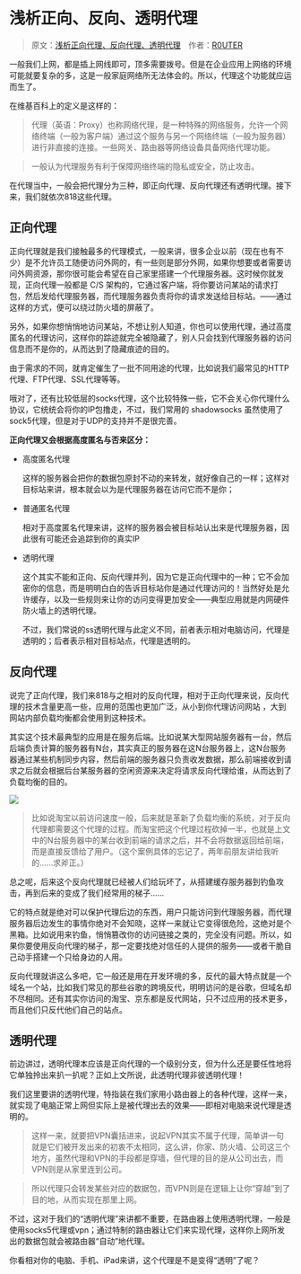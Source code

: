 # 浅析正向、反向、透明代理

> 原文：[浅析正向代理、反向代理、透明代理](https://www.logcg.com/archives/929.html)&emsp;作者：[R0UTER](https://www.logcg.com/archives/author/admin)

一般我们上网，都是插上网线即可，顶多需要拨号。但是在企业应用上网络的环境可能就要复杂的多，这是一般家庭网络所无法体会的。所以，代理这个功能就应运而生了。

在维基百科上的定义是这样的：

> 代理（英语：Proxy）也称网络代理，是一种特殊的网络服务，允许一个网络终端（一般为客户端）通过这个服务与另一个网络终端（一般为服务器）进行非直接的连接。一些网关、路由器等网络设备具备网络代理功能。

> 一般认为代理服务有利于保障网络终端的隐私或安全，防止攻击。


在代理当中，一般会把代理分为三种，即正向代理、反向代理还有透明代理。接下来，我们就依次818这些代理。

## 正向代理

正向代理就是我们接触最多的代理模式，一般来讲，很多企业以前（现在也有不少）是不允许员工随便访问外网的，有一些则是部分外网，如果你想要或者需要访问外网资源，那你很可能会希望在自己家里搭建一个代理服务器。这时候你就发现，正向代理一般都是 C/S 架构的，它通过客户端，将你要访问某站的请求打包，然后发给代理服务器，而代理服务器负责将你的请求发送给目标站。——通过这样的方式，便可以绕过防火墙的屏蔽了。

另外，如果你想悄悄地访问某站，不想让别人知道，你也可以使用代理，通过高度匿名的代理访问，这样你的踪迹就完全被隐藏了，别人只会找到代理服务器的访问信息而不是你的，从而达到了隐藏痕迹的目的。

由于需求的不同，就肯定催生了一批不同用途的代理，比如说我们最常见的HTTP代理、FTP代理、SSL代理等等。

哦对了，还有比较低层的socks代理，这个比较特殊一些，它不会关心你代理什么协议，它统统会将你的IP包撸走，不过，我们常用的 shadowsocks 虽然使用了sock5代理，但是对于UDP的支持并不是很完善。

**正向代理又会根据高度匿名与否来区分：**

* 高度匿名代理

    这样的服务器会把你的数据包原封不动的来转发，就好像自己的一样；这样对目标站来讲，根本就会以为是代理服务器在访问它而不是你；

* 普通匿名代理

    相对于高度匿名代理来讲，这样的服务器会被目标站认出来是代理服务器，因此很有可能还会追踪到你的真实IP

* 透明代理

    这个其实不能和正向、反向代理并列，因为它是正向代理中的一种；它不会加密你的信息，而是明明白白的告诉目标站你是通过代理访问的！当然好处是允许缓存，以及一些规则来让你的访问变得更加安全——典型应用就是内网硬件防火墙上的透明代理。
    
    不过，我们常说的ss透明代理与此定义不同，前者表示相对电脑访问，代理是透明的；后者表示相对目标站点，代理是透明的。

## 反向代理

说完了正向代理，我们来818与之相对的反向代理，相对于正向代理来说，反向代理的技术含量更高一些，应用的范围也更加广泛，从小到你代理访问网站 ，大到网站内部负载均衡都会使用到这种技术。

其实这个技术最典型的应用是在服务后端。比如说某大型网站服务器有一台，然后后端负责计算的服务器有N台，其实真正的服务器在这N台服务器上，这N台服务器通过某些机制同步内容，然后前端的服务器只负责收发数据，那么前端接收到请求之后就会根据后台某服务器的空闲资源来决定将请求反向代理给谁，从而达到了负载均衡的目的。

![](https://raw.githubusercontent.com/hoodiearon/fq-book/master/docs/images/imagesppx.png)

> 比如说淘宝以前访问速度一般，后来就是革新了负载均衡的系统，对于反向代理都需要这个代理的过程。而淘宝把这个代理过程砍掉一半，也就是上文中的N台服务器中的某台收到前端的请求之后，并不会将数据返回给前端，而是直接反馈给了用户。（这个案例具体的忘记了，两年前朋友讲给我听的……求斧正。）

总之呢，后来这个反向代理就已经被人们给玩坏了，从搭建缓存服务器到钓鱼攻击，再到后来的变成了我们经常用的梯子……

它的特点就是绝对可以保护代理后边的东西，用户只能访问到代理服务器，而代理服务器后边发生的事情你绝对不会知晓，这样一来就让它变得很危险，这绝对是个黑箱。比如说用来钓鱼，悄悄篡改你的访问链接之类的，完全没有问题。所以，如果你要使用反向代理的梯子，那一定要找绝对信任的人提供的服务——或者干脆自己动手搭建一个只给身边的人用。

反向代理就讲这么多吧，它一般还是用在开发环境的多，反代的最大特点就是一个域名一个站，比如我们常见的那些谷歌的跨境反代，明明访问的是谷歌，但域名却不尽相同。还有其实你访问的淘宝、京东都是反代网站，只不过应用的技术更多，而且他们只反代他们自己的站点。

## 透明代理

前边讲过，透明代理本应该是正向代理的一个级别分支，但为什么还是要任性地将它单独拎出来扒一扒呢？正如上文所说，此透明代理非彼透明代理！

我们这里要讲的透明代理，特指装在我们家用小路由器上的各种代理，这样一来，就实现了电脑正常上网但实际上是被代理出去的效果——即相对电脑来说代理是透明的。

> 这样一来，就要把VPN囊括进来，说起VPN其实不属于代理，简单讲一句就是它们被开发出来的初衷不太相同，这么讲，你家、防火墙、公司这三个地方，虽然代理和VPN的手段都是穿墙，但代理的目的是从公司出去，而VPN则是从家里连到公司。

> 所以代理只会转发某些对应的数据包，而VPN则是在逻辑上让你“穿越”到了目的地，从而实现在那里上网。

不过，这对于我们的“透明代理”来讲都不重要，在路由器上使用透明代理，一般是使用socks5代理或vpn；通过特制的路由器让它们来实现代理，这样你上网所发出的数据包就会被路由器“自动”地代理。

你看相对你的电脑、手机、iPad来讲，这个代理是不是变得“透明”了呢？

